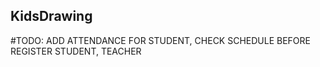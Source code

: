 ## KidsDrawing    

#TODO:  ADD ATTENDANCE FOR STUDENT, CHECK SCHEDULE BEFORE REGISTER STUDENT, TEACHER